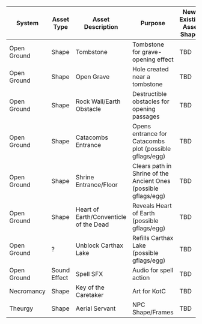 | System      | Asset Type   | Asset Description                      | Purpose                                                         | New / Existing Asset Shapes |
| ----------- | ------------ | -------------------------------------- | --------------------------------------------------------------- | --------------------------- |
| Open Ground | Shape        | Tombstone                              | Tombstone for grave-opening effect                              | TBD                         |
| Open Ground | Shape        | Open Grave                             | Hole created near a tombstone                                   | TBD                         |
| Open Ground | Shape        | Rock Wall/Earth Obstacle               | Destructible obstacles for opening passages                     | TBD                         |
| Open Ground | Shape        | Catacombs Entrance                     | Opens entrance for Catacombs plot (possible gflags/egg)         | TBD                         |
| Open Ground | Shape        | Shrine Entrance/Floor                  | Clears path in Shrine of the Ancient Ones (possible gflags/egg) | TBD                         |
| Open Ground | Shape        | Heart of Earth/Conventicle of the Dead | Reveals Heart of Earth (possible gflags/egg)                    | TBD                         |
| Open Ground | ?        |    Unblock  Carthax  Lake           | Refills Carthax Lake (possible gflags/egg)                      | TBD                         |
| Open Ground | Sound Effect | Spell SFX                              | Audio for spell action                                          | TBD                         |
| Necromancy | Shape | Key of the Caretaker                             | Art for KotC      | TBD                         |
| Theurgy | Shape | Aerial Servant                             | NPC Shape/Frames      | TBD                         |
